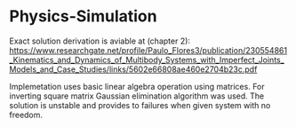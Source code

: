 # Physics-Simulation

Exact solution derivation is aviable at (chapter 2):
https://www.researchgate.net/profile/Paulo_Flores3/publication/230554861_Kinematics_and_Dynamics_of_Multibody_Systems_with_Imperfect_Joints_Models_and_Case_Studies/links/5602e66808ae460e2704b23c.pdf

Implemetation uses basic linear algebra operation using matrices.
For inverting square matrix Gaussian elimination algorithm was used.
The solution is unstable and provides to failures when given system with no freedom.
